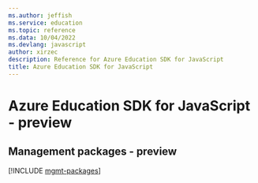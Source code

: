 ```yaml
---
ms.author: jeffish
ms.service: education
ms.topic: reference
ms.data: 10/04/2022
ms.devlang: javascript
author: xirzec
description: Reference for Azure Education SDK for JavaScript
title: Azure Education SDK for JavaScript
---
```

# Azure Education SDK for JavaScript - preview

## Management packages - preview
[!INCLUDE [mgmt-packages](education-mgmt-index.md)]